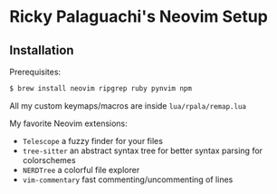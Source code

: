 # Ricky Palaguachi's Neovim Setup

## Installation
Prerequisites:
```sh
$ brew install neovim ripgrep ruby pynvim npm
```

All my custom keymaps/macros are inside `lua/rpala/remap.lua`

My favorite Neovim extensions:

* `Telescope` a fuzzy finder for your files
* `tree-sitter` an abstract syntax tree for better syntax parsing for colorschemes
* `NERDTree` a colorful file explorer
* `vim-commentary` fast commenting/uncommenting of lines


